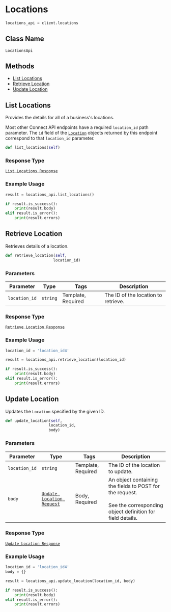 # Locations

```python
locations_api = client.locations
```

## Class Name

`LocationsApi`

## Methods

* [List Locations](/doc/locations.md#list-locations)
* [Retrieve Location](/doc/locations.md#retrieve-location)
* [Update Location](/doc/locations.md#update-location)

## List Locations

Provides the details for all of a business's locations.

Most other Connect API endpoints have a required `location_id` path parameter.
The `id` field of the [`Location`](#type-location) objects returned by this
endpoint correspond to that `location_id` parameter.

```python
def list_locations(self)
```

### Response Type

[`List Locations Response`](/doc/models/list-locations-response.md)

### Example Usage

```python
result = locations_api.list_locations()

if result.is_success():
    print(result.body)
elif result.is_error():
    print(result.errors)
```

## Retrieve Location

Retrieves details of a location.

```python
def retrieve_location(self,
                     location_id)
```

### Parameters

| Parameter | Type | Tags | Description |
|  --- | --- | --- | --- |
| `location_id` | `string` | Template, Required | The ID of the location to retrieve. |

### Response Type

[`Retrieve Location Response`](/doc/models/retrieve-location-response.md)

### Example Usage

```python
location_id = 'location_id4'

result = locations_api.retrieve_location(location_id)

if result.is_success():
    print(result.body)
elif result.is_error():
    print(result.errors)
```

## Update Location

Updates the `Location` specified by the given ID.

```python
def update_location(self,
                   location_id,
                   body)
```

### Parameters

| Parameter | Type | Tags | Description |
|  --- | --- | --- | --- |
| `location_id` | `string` | Template, Required | The ID of the location to update. |
| `body` | [`Update Location Request`](/doc/models/update-location-request.md) | Body, Required | An object containing the fields to POST for the request.<br><br>See the corresponding object definition for field details. |

### Response Type

[`Update Location Response`](/doc/models/update-location-response.md)

### Example Usage

```python
location_id = 'location_id4'
body = {}

result = locations_api.update_location(location_id, body)

if result.is_success():
    print(result.body)
elif result.is_error():
    print(result.errors)
```


